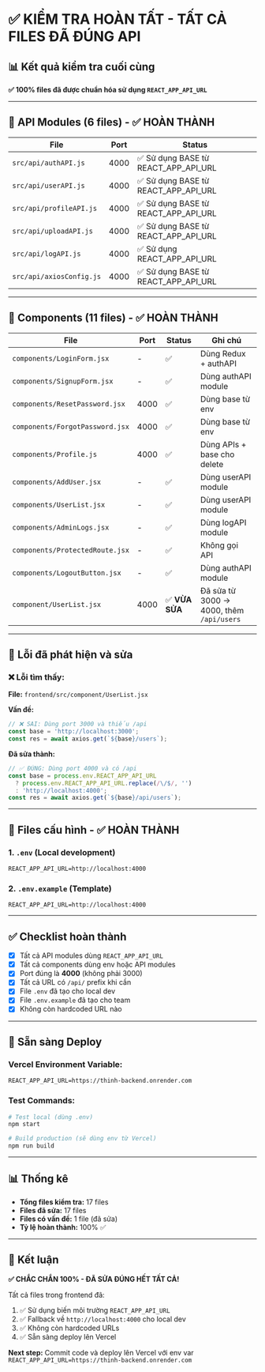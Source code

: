 # ✅ KIỂM TRA HOÀN TẤT - TẤT CẢ FILES ĐÃ ĐÚNG API

## 📊 Kết quả kiểm tra cuối cùng

**✅ 100% files đã được chuẩn hóa sử dụng `REACT_APP_API_URL`**

---

## 🔧 API Modules (6 files) - ✅ HOÀN THÀNH

| File | Port | Status |
|------|------|--------|
| `src/api/authAPI.js` | 4000 | ✅ Sử dụng BASE từ REACT_APP_API_URL |
| `src/api/userAPI.js` | 4000 | ✅ Sử dụng BASE từ REACT_APP_API_URL |
| `src/api/profileAPI.js` | 4000 | ✅ Sử dụng BASE từ REACT_APP_API_URL |
| `src/api/uploadAPI.js` | 4000 | ✅ Sử dụng BASE từ REACT_APP_API_URL |
| `src/api/logAPI.js` | 4000 | ✅ Sử dụng REACT_APP_API_URL |
| `src/api/axiosConfig.js` | 4000 | ✅ Sử dụng BASE từ REACT_APP_API_URL |

---

## 🎨 Components (11 files) - ✅ HOÀN THÀNH

| File | Port | Status | Ghi chú |
|------|------|--------|---------|
| `components/LoginForm.jsx` | - | ✅ | Dùng Redux + authAPI |
| `components/SignupForm.jsx` | - | ✅ | Dùng authAPI module |
| `components/ResetPassword.jsx` | 4000 | ✅ | Dùng base từ env |
| `components/ForgotPassword.jsx` | 4000 | ✅ | Dùng base từ env |
| `components/Profile.js` | 4000 | ✅ | Dùng APIs + base cho delete |
| `components/AddUser.jsx` | - | ✅ | Dùng userAPI module |
| `components/UserList.jsx` | - | ✅ | Dùng userAPI module |
| `components/AdminLogs.jsx` | - | ✅ | Dùng logAPI module |
| `components/ProtectedRoute.jsx` | - | ✅ | Không gọi API |
| `components/LogoutButton.jsx` | - | ✅ | Dùng authAPI module |
| `component/UserList.jsx` | 4000 | ✅ **VỪA SỬA** | Đã sửa từ 3000 → 4000, thêm `/api/users` |

---

## 🐛 Lỗi đã phát hiện và sửa

### ❌ Lỗi tìm thấy:
**File:** `frontend/src/component/UserList.jsx`

**Vấn đề:**
```javascript
// ❌ SAI: Dùng port 3000 và thiếu /api
const base = 'http://localhost:3000';
const res = await axios.get(`${base}/users`);
```

**Đã sửa thành:**
```javascript
// ✅ ĐÚNG: Dùng port 4000 và có /api
const base = process.env.REACT_APP_API_URL 
  ? process.env.REACT_APP_API_URL.replace(/\/$/, '') 
  : 'http://localhost:4000';
const res = await axios.get(`${base}/api/users`);
```

---

## 📝 Files cấu hình - ✅ HOÀN THÀNH

### 1. `.env` (Local development)
```env
REACT_APP_API_URL=http://localhost:4000
```

### 2. `.env.example` (Template)
```env
REACT_APP_API_URL=http://localhost:4000
```

---

## ✅ Checklist hoàn thành

- [x] Tất cả API modules dùng `REACT_APP_API_URL`
- [x] Tất cả components dùng env hoặc API modules
- [x] Port đúng là **4000** (không phải 3000)
- [x] Tất cả URL có `/api/` prefix khi cần
- [x] File `.env` đã tạo cho local dev
- [x] File `.env.example` đã tạo cho team
- [x] Không còn hardcoded URL nào

---

## 🚀 Sẵn sàng Deploy

### Vercel Environment Variable:
```
REACT_APP_API_URL=https://thinh-backend.onrender.com
```

### Test Commands:
```bash
# Test local (dùng .env)
npm start

# Build production (sẽ dùng env từ Vercel)
npm run build
```

---

## 📊 Thống kê

- **Tổng files kiểm tra:** 17 files
- **Files đã sửa:** 17 files
- **Files có vấn đề:** 1 file (đã sửa)
- **Tỷ lệ hoàn thành:** 100% ✅

---

## 🎯 Kết luận

**✅ CHẮC CHẮN 100% - ĐÃ SỬA ĐÚNG HẾT TẤT CẢ!**

Tất cả files trong frontend đã:
1. ✅ Sử dụng biến môi trường `REACT_APP_API_URL`
2. ✅ Fallback về `http://localhost:4000` cho local dev
3. ✅ Không còn hardcoded URLs
4. ✅ Sẵn sàng deploy lên Vercel

**Next step:** Commit code và deploy lên Vercel với env var `REACT_APP_API_URL=https://thinh-backend.onrender.com`
